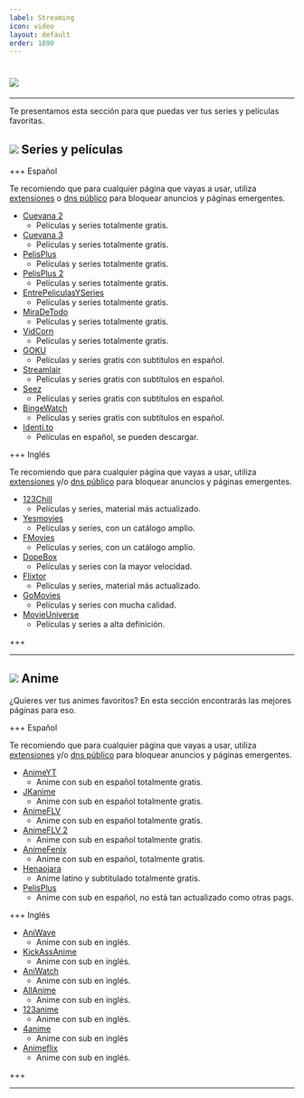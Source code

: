 ```yaml
---
label: Streaming
icon: video
layout: default
order: 1890
---
```


# ![](https://i.postimg.cc/pdKNxsPX/STREAMIIING.png)


---

Te presentamos esta sección para que puedas ver tus series y películas favoritas.


## ![](https://i.postimg.cc/fyHqs50r/Proyecto-nuevo-2.png) Series y películas


+++ Español

Te recomiendo que para cualquier página que vayas a usar, utiliza [extensiones](https://lcdh.tech/inicio/i-seguridad/#extensiones) o [dns público](https://lcdh.tech/inicio/i-seguridad/#adguard-dns) para bloquear anuncios y páginas emergentes.


- [Cuevana 2](https://www.cuevana2espanol.net/)
    - Películas y series totalmente gratis.
- [Cuevana 3](https://cuevana.si/)
    - Películas y series totalmente gratis.
- [PelisPlus](https://ww1.pelisplushd.lat/)
    - Películas y series totalmente gratis.
- [PelisPlus 2](https://pelisplus.so/)
    - Películas y series totalmente gratis.
- [EntrePeliculasYSeries](https://entrepeliculasyseries.nz/)
    - Películas y series totalmente gratis.
- [MiraDeTodo](https://miradetodo.de/)
    - Películas y series totalmente gratis.
- [VidCorn](https://vidcorn.es/)
    - Películas y series totalmente gratis.
- [GOKU](https://goku.sx/)
    - Películas y series gratis con subtitulos en español.
- [Streamlair](https://streamlairtv.com/)
    - Películas y series gratis con subtítulos en español.
- [Seez](https://seez.su/)
    - Películas y series gratis con subtítulos en español.
- [BingeWatch](https://bingewatch.to/home)
    - Películas y series gratis con subtítulos en español.
- [Identi.to](https://identi.io/)
    - Películas en español, se pueden descargar.

+++ Inglés

Te recomiendo que para cualquier página que vayas a usar, utiliza [extensiones](https://lcdh.tech/inicio/i-seguridad/#extensiones) y/o [dns público](https://lcdh.tech/inicio/i-seguridad/#adguard-dns) para bloquear anuncios y páginas emergentes.


- [123Chill](https://123chill.site/)
    - Películas y series, material más actualizado.
- [Yesmovies](https://yesmovies.ag/)
    - Películas y series, con un catálogo amplio.
- [FMovies](https://fmoviesz.to/home)
    - Películas y series, con un catálogo amplio.
- [DopeBox](https://dopebox.to/)
    - Películas y series con la mayor velocidad.
- [Flixtor](https://flixtorz.to/)
    - Películas y series, material más actualizado.
- [GoMovies](https://gomovies.sx/)
    - Películas y series con mucha calidad.
- [MovieUniverse](https://movieuniverse.se/)
    - Películas y series a alta definición.


+++


---


## ![](https://i.postimg.cc/fyHqs50r/Proyecto-nuevo-2.png) Anime


¿Quieres ver tus animes favoritos? En esta sección encontrarás las mejores páginas para eso.


+++ Español

Te recomiendo que para cualquier página que vayas a usar, utiliza [extensiones](https://lcdh.tech/inicio/i-seguridad/#extensiones) y/o [dns público](https://lcdh.tech/inicio/i-seguridad/#adguard-dns) para bloquear anuncios y páginas emergentes.

- [AnimeYT](https://animeyt.es/)
    - Anime con sub en español totalmente gratis.
- [JKanime](https://jkanime.net/)
    - Anime con sub en español totalmente gratis.
- [AnimeFLV](https://www3.animeflv.net/)
    - Anime con sub en español totalmente gratis.
- [AnimeFLV 2](https://animeflv.io/)
    - Anime con sub en español totalmente gratis.
- [AnimeFenix](https://animefenix.tv/zerotwo)
    - Anime con sub en español, totalmente gratis.
- [Henaojara](https://wvw.henaojara.com/)
    - Anime latino y subtitulado totalmente gratis.
- [PelisPlus](https://pelisplus.so/)
    - Anime con sub en español, no está tan actualizado como otras pags.


+++ Inglés


- [AniWave](https://aniwave.to/)
    - Anime con sub en inglés.
- [KickAssAnime](https://www2.kickassanime.ro/)
    - Anime con sub en inglés.
- [AniWatch](https://aniwatch.to/)
    - Anime con sub en inglés.
- [AllAnime](https://allanime.to/)
    - Anime con sub en inglés.
- [123anime](https://123anime.info/)
    - Anime con sub en inglés.
- [4anime](https://4anime.gg/)
    - Anime con sub en inglés
- [Animeflix](https://animeflix.live/)
    - Anime con sub en inglés.
    

+++

---








